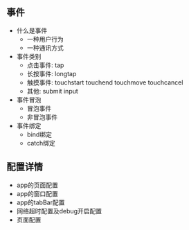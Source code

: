## 事件
- 什么是事件
    + 一种用户行为
    + 一种通讯方式
- 事件类别
    + 点击事件: tap
    + 长按事件: longtap
    + 触摸事件: touchstart touchend touchmove touchcancel
    + 其他: submit input
- 事件冒泡
    + 冒泡事件
    + 非冒泡事件
- 事件绑定
    + bind绑定
    + catch绑定

## 配置详情
- app的页面配置
- app的窗口配置
- app的tabBar配置
- 网络超时配置及debug开启配置
- 页面配置
